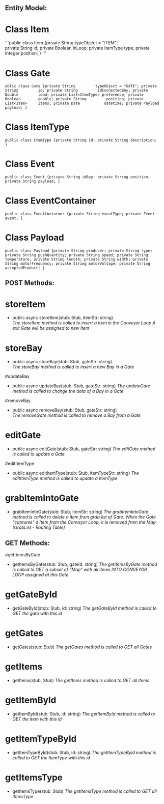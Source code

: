 
## Entity Model:

# Class Item
'''public class Item {private String   typeObject = "ITEM";     
                    private String   id;
                    private Boolean  inLoop;
                    private ItemType type;
                    private Integer  position;
                    }
'''
# Class Gate
`ublic class Gate {private String         typeObject = "GATE";
                   private String         id;
                   private String         idConnectedBay;
                   private Double         load;
                   private List<ItemType> preference;
                   private Boolean        enable;
                   private String         position;
                   private List<Item>     items;
                   private Date           datetime;
                   private Payload        payload;
                   }
`
# Class ItemType
`public class ItemType {private String id;
                        private String description;
                        }
`
# Class Event
`public class Event {private String idBay;
                     private String position;
                     private String payload;
                     }
`
# Class EventContainer
`public class EventContainer {private String eventType;
                              private Event event;
                              }
`
# Class Payload
`public class Payload {private String producer;
                       private String type;
                       private String pushQuantity;
                       private String speed;
                       private String temperature;
                       private String length;
                       private String width;
                       private String motorFrequency;
                       private String motorVoltage;
                       private String acceptedProduct;
                       }
`
 
## POST Methods: 
# storeItem   
- public async storeItem(stub: Stub, itemStr: string)    
_The storeItem method is called to insert a Item in the Conveyor Loop 
A exit Gate will be assigned to new Item_    


# storeBay   
- public async storeBay(stub: Stub, gateStr: string)    
_The storeBay method is called to insert a new Bay in a Gate_


#updateBay    
- public async updateBay(stub: Stub, gateStr: string)
_The updateGate method is called to change the data of a Bay in a Gate_ 


#removeBay  
- public async removeBay(stub: Stub, gateStr: string)   
_The removeGate method is called to remove a Bay from a Gate_



# editGate    
- public async editGate(stub: Stub, gateStr: string)
_The editGate method is called to update a Gate_
 

#editItemType    
- public async editItemType(stub: Stub, itemTypeStr: string)
_The editItemType method is called to update a ItemType_  


# grabItemIntoGate   
- grabItemIntoGate(stub: Stub, itemStr: string)
_The grabItemIntoGate method is called to delete a item from grab list of Gate._ 
_When the Gate "captures" a Item from the Conveyor Loop, it is removed from the Map (GrabList - Routing Table)_  


## GET Methods: 

#getItemsByGate
- getItemsByGate(stub: Stub, gateId: string)
_The getItemsByGate method is called to GET a subset of "Map" with all items INTO CONVEYOR LOOP assigned at this Gate_  

# getGateById
- getGateById(stub: Stub, id: string)
_The getGateById method is called to GET the gate with this id_


# getGates  
- getGates(stub: Stub)
_The getGates method is called to GET all Gates_


# getItems
- getItems(stub: Stub)
_The getItems method is called to GET all Items_  


# getItemById
- getItemById(stub: Stub, id: string)
_The getItemById method is called to GET the Item with this id_  

# getItemTypeById
- getItemTypeById(stub: Stub, id: string)
_The getItemTypeById method is called to GET the ItemType with this id_ 

# getItemsType
- getItemsType(stub: Stub)
_The getItemsType method is called to GET all ItemsType_  













